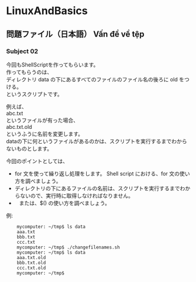 LinuxAndBasics
==============

問題ファイル（日本語）
 Vấn đề về tệp  
---------------------

### Subject 02 

今回もShellScriptを作ってもらいます。  
作ってもらうのは、  
ディレクトリ data の下にあるすべてのファイルのファイル名の後ろに old をつける。  
というスクリプトです。  

例えば、   
abc.txt   
というファイルが有った場合、  
abc.txt.old  
というふうに名前を変更します。  
dataの下に何というファイルがあるのかは、スクリプトを実行するまでわからないものとします。  

今回のポイントとしては、  

* for 文を使って繰り返し処理をします。
Shell script における、for 文の使い方を調べましょう。
* ディレクトリの下にあるファイルの名前は、スクリプトを実行するまでわからないので、実行時に取得しなければなりません。
* ` ` または、$() の使い方を調べましょう。

例:  

        mycomputer: ~/tmp$ ls data
        aaa.txt
        bbb.txt
        ccc.txt
        mycomputer: ~/tmp$ ./changefilenames.sh
        mycomputer: ~/tmp$ ls data
        aaa.txt.old
        bbb.txt.old
        ccc.txt.old
        mycomputer: ~/tmp$


